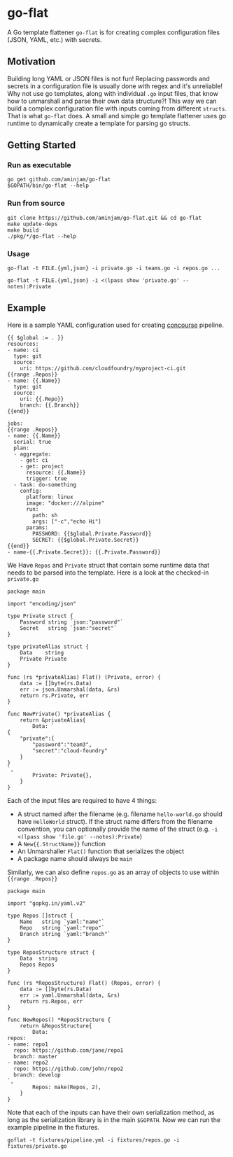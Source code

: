 # go-flat
A Go template flattener `go-flat` is for creating complex configuration files (JSON, YAML, etc.) with secrets.

## Motivation
Building long YAML or JSON files is not fun! Replacing passwords and secrets in a configuration file is usually done with regex and it's unreliable! Why not use go templates, along with individual `.go` input files, that know how to unmarshall and parse their own data structure?! This way we can build a complex configuration file with inputs coming from different `structs`. That is what `go-flat` does. A small and simple go template flattener uses go runtime to dynamically create a template for parsing go structs.

## Getting Started

### Run as executable
```
go get github.com/aminjam/go-flat
$GOPATH/bin/go-flat --help
```
### Run from source
```
git clone https://github.com/aminjam/go-flat.git && cd go-flat
make update-deps
make build
./pkg/*/go-flat --help
```
### Usage
```
go-flat -t FILE.{yml,json} -i private.go -i teams.go -i repos.go ...
```
```
go-flat -t FILE.{yml,json} -i <(lpass show 'private.go' --notes):Private
```
## Example

Here is a sample YAML configuration used for creating [concourse](https://concourse.ci) pipeline.
```
{{ $global := . }}
resources:
- name: ci
  type: git
  source:
    uri: https://github.com/cloudfoundry/myproject-ci.git
{{range .Repos}}
- name: {{.Name}}
  type: git
  source:
    uri: {{.Repo}}
    branch: {{.Branch}}
{{end}}

jobs:
{{range .Repos}}
- name: {{.Name}}
  serial: true
  plan:
  - aggregate:
    - get: ci
    - get: project
      resource: {{.Name}}
      trigger: true
  - task: do-something
    config:
      platform: linux
      image: "docker:///alpine"
      run:
        path: sh
        args: ["-c","echo Hi"]
      params:
        PASSWORD: {{$global.Private.Password}}
        SECRET: {{$global.Private.Secret}}
{{end}}
- name-{{.Private.Secret}}: {{.Private.Password}}
```
We Have `Repos` and `Private` struct that contain some runtime data that needs to be parsed into the template. Here is a look at the checked-in `private.go`

```
package main

import "encoding/json"

type Private struct {
	Password string `json:"password"`
	Secret   string `json:"secret"`
}

type privateAlias struct {
	Data    string
	Private Private
}

func (rs *privateAlias) Flat() (Private, error) {
	data := []byte(rs.Data)
	err := json.Unmarshal(data, &rs)
	return rs.Private, err
}

func NewPrivate() *privateAlias {
	return &privateAlias{
		Data: `
{
	"private":{
		"password":"team3",
		"secret":"cloud-foundry"
	}
}
`,
		Private: Private{},
	}
}
```
Each of the input files are required to have 4 things:
* A struct named after the filename (e.g. filename `hello-world.go` should have `HelloWorld` struct). If the struct name differs from the filename convention, you can optionally provide the name of the struct (e.g. `-i <(lpass show 'file.go' --notes):Private`)
* A `New{{.StructName}}` function
* An Unmarshaller `Flat()` function that serializes the object
* A package name should always be `main`

Similarly, we can also define `repos.go` as an array of objects to use within `{{range .Repos}}`
```
package main

import "gopkg.in/yaml.v2"

type Repos []struct {
	Name   string `yaml:"name"`
	Repo   string `yaml:"repo"`
	Branch string `yaml:"branch"`
}

type ReposStructure struct {
	Data  string
	Repos Repos
}

func (rs *ReposStructure) Flat() (Repos, error) {
	data := []byte(rs.Data)
	err := yaml.Unmarshal(data, &rs)
	return rs.Repos, err
}

func NewRepos() *ReposStructure {
	return &ReposStructure{
		Data: `
repos:
- name: repo1
  repo: https://github.com/jane/repo1
  branch: master
- name: repo2
  repo: https://github.com/john/repo2
  branch: develop
`,
		Repos: make(Repos, 2),
	}
}
```
Note that each of the inputs can have their own serialization method, as long as the serialization library is in the main `$GOPATH`. Now we can run the example pipeline in the fixtures.
```
goflat -t fixtures/pipeline.yml -i fixtures/repos.go -i fixtures/private.go
```
